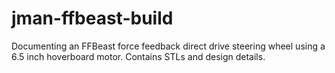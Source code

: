 # jman-ffbeast-build
Documenting an FFBeast force feedback direct drive steering wheel using a 6.5 inch hoverboard motor. Contains STLs and design details.
